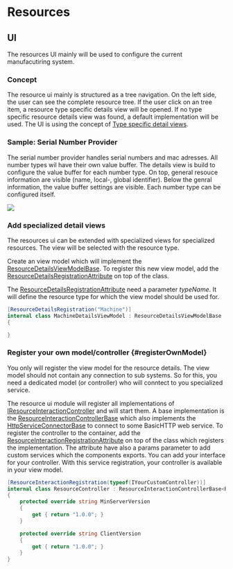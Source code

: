 ﻿# Resources

## UI

The resources UI mainly will be used to configure the current manufacutiring system. 

### Concept

The resource ui mainly is structured as a tree navigation. On the left side, the user can see the complete resource tree. If the user click on an tree item, a resource type specific details view will be opened. 
If no type specific resource details view was found, a default implementation will be used. The UI is using the concept of [Type specific detail views](xref:concepts-TypeBasedMasterDetailUis).

### Sample: Serial Number Provider

The serial number provider handles serial numbers and mac adresses. All number types wil have their own value buffer. The details view is 
build to configure the value buffer for each number type. On top, general resouce information are visible (name, local-, global identifier).
Below the genral information, the value buffer settings are visible. Each number type can be configured itself. 

![](images\ResourceUI\resourceUi_snProvider.png)

### Add specialized detail views

The resources ui can be extended with specialized views for specialized resources. The view will be selected with the resource type. 

Create an view model which will implement the [ResourceDetailsViewModelBase](xref:Marvin.Resources.UI.Interaction.ResourceDetailsViewModelBase).
To register this new view model, add the [ResourceDetailsRegistrationAttribute](xref:Marvin.Resources.UI.ResourceDetailsRegistrationAttribute) on top of the class.

The [ResourceDetailsRegistrationAttribute](xref:Marvin.Resources.UI.ResourceDetailsRegistrationAttribute) need a parameter *typeName*. It will define the resource type for which the view model should be used for.

````cs
[ResourceDetailsRegistration("Machine")]
internal class MachineDetailsViewModel : ResourceDetailsViewModelBase
{

}
````

### Register your own model/controller {#registerOwnModel}

You only will register the view model for the resource details. The view model should not contain any connection to sub systems. So for this, you need a dedicated model (or controller) 
who will conntect to you specialized service.

The resource ui module will register all implementations of [IResourceInteractionController](xref:Marvin.Resources.UI.IResourceInteractionController) and will start them.
A base implementation is the [ResourceInteractionControllerBase](xref:Marvin.Resources.UI.ResourceInteractionControllerBase) which also implements the [HttpServiceConnectorBase](xref:Marvin.Tools.Wcf.HttpServiceConnectorBase)
to connect to some BasicHTTP web service.
To register the controller to the container, add the [ResourceInteractionRegistrationAttribute](xref:Marvin.Resources.UI.ResourceInteractionRegistrationAttribute) on top of the class which registers 
the implementation. The attribute have also a params parameter to add custom services which the components exports. You can add your interface for your controller. With this service registration, your
controller is available in your view model.

````cs
[ResourceInteractionRegistration(typeof(IYourCustomController))]
internal class ResourceController : ResourceInteractionControllerBase<ResourceInteractionClient, IResourceInteraction>, IYourCustomController
{
    protected override string MinServerVersion
    {
        get { return "1.0.0"; }
    }

    protected override string ClientVersion
    {
        get { return "1.0.0"; }
    }
}
````